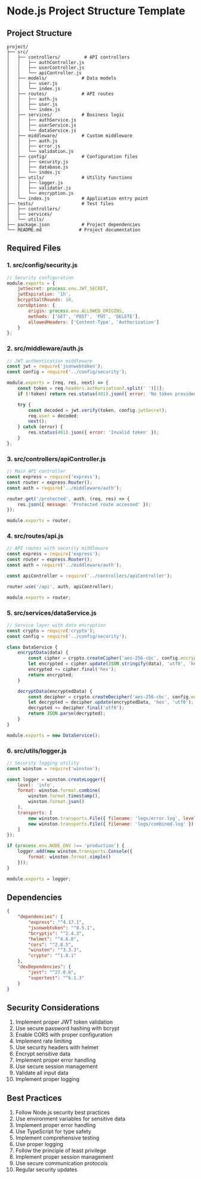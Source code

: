 # Node.js Project Structure Template

## Project Structure
```
project/
├── src/
│   ├── controllers/         # API controllers
│   │   ├── authController.js
│   │   ├── userController.js
│   │   └── apiController.js
│   ├── models/             # Data models
│   │   ├── user.js
│   │   └── index.js
│   ├── routes/             # API routes
│   │   ├── auth.js
│   │   ├── user.js
│   │   └── index.js
│   ├── services/           # Business logic
│   │   ├── authService.js
│   │   ├── userService.js
│   │   └── dataService.js
│   ├── middleware/         # Custom middleware
│   │   ├── auth.js
│   │   ├── error.js
│   │   └── validation.js
│   ├── config/             # Configuration files
│   │   ├── security.js
│   │   ├── database.js
│   │   └── index.js
│   ├── utils/              # Utility functions
│   │   ├── logger.js
│   │   ├── validator.js
│   │   └── encryption.js
│   └── index.js            # Application entry point
├── tests/                  # Test files
│   ├── controllers/
│   ├── services/
│   └── utils/
├── package.json            # Project dependencies
└── README.md              # Project documentation
```

## Required Files

### 1. src/config/security.js
```javascript
// Security configuration
module.exports = {
    jwtSecret: process.env.JWT_SECRET,
    jwtExpiration: '1h',
    bcryptSaltRounds: 10,
    corsOptions: {
        origin: process.env.ALLOWED_ORIGINS,
        methods: ['GET', 'POST', 'PUT', 'DELETE'],
        allowedHeaders: ['Content-Type', 'Authorization']
    }
};
```

### 2. src/middleware/auth.js
```javascript
// JWT authentication middleware
const jwt = require('jsonwebtoken');
const config = require('../config/security');

module.exports = (req, res, next) => {
    const token = req.headers.authorization?.split(' ')[1];
    if (!token) return res.status(401).json({ error: 'No token provided' });

    try {
        const decoded = jwt.verify(token, config.jwtSecret);
        req.user = decoded;
        next();
    } catch (error) {
        res.status(401).json({ error: 'Invalid token' });
    }
};
```

### 3. src/controllers/apiController.js
```javascript
// Main API controller
const express = require('express');
const router = express.Router();
const auth = require('../middleware/auth');

router.get('/protected', auth, (req, res) => {
    res.json({ message: 'Protected route accessed' });
});

module.exports = router;
```

### 4. src/routes/api.js
```javascript
// API routes with security middleware
const express = require('express');
const router = express.Router();
const auth = require('../middleware/auth');

const apiController = require('../controllers/apiController');

router.use('/api', auth, apiController);

module.exports = router;
```

### 5. src/services/dataService.js
```javascript
// Service layer with data encryption
const crypto = require('crypto');
const config = require('../config/security');

class DataService {
    encryptData(data) {
        const cipher = crypto.createCipher('aes-256-cbc', config.encryptionKey);
        let encrypted = cipher.update(JSON.stringify(data), 'utf8', 'hex');
        encrypted += cipher.final('hex');
        return encrypted;
    }

    decryptData(encryptedData) {
        const decipher = crypto.createDecipher('aes-256-cbc', config.encryptionKey);
        let decrypted = decipher.update(encryptedData, 'hex', 'utf8');
        decrypted += decipher.final('utf8');
        return JSON.parse(decrypted);
    }
}

module.exports = new DataService();
```

### 6. src/utils/logger.js
```javascript
// Security logging utility
const winston = require('winston');

const logger = winston.createLogger({
    level: 'info',
    format: winston.format.combine(
        winston.format.timestamp(),
        winston.format.json()
    ),
    transports: [
        new winston.transports.File({ filename: 'logs/error.log', level: 'error' }),
        new winston.transports.File({ filename: 'logs/combined.log' })
    ]
});

if (process.env.NODE_ENV !== 'production') {
    logger.add(new winston.transports.Console({
        format: winston.format.simple()
    }));
}

module.exports = logger;
```

## Dependencies
```json
{
    "dependencies": {
        "express": "^4.17.1",
        "jsonwebtoken": "^8.5.1",
        "bcryptjs": "^2.4.3",
        "helmet": "^4.6.0",
        "cors": "^2.8.5",
        "winston": "^3.3.3",
        "crypto": "^1.0.1"
    },
    "devDependencies": {
        "jest": "^27.0.6",
        "supertest": "^6.1.3"
    }
}
```

## Security Considerations
1. Implement proper JWT token validation
2. Use secure password hashing with bcrypt
3. Enable CORS with proper configuration
4. Implement rate limiting
5. Use security headers with helmet
6. Encrypt sensitive data
7. Implement proper error handling
8. Use secure session management
9. Validate all input data
10. Implement proper logging

## Best Practices
1. Follow Node.js security best practices
2. Use environment variables for sensitive data
3. Implement proper error handling
4. Use TypeScript for type safety
5. Implement comprehensive testing
6. Use proper logging
7. Follow the principle of least privilege
8. Implement proper session management
9. Use secure communication protocols
10. Regular security updates 